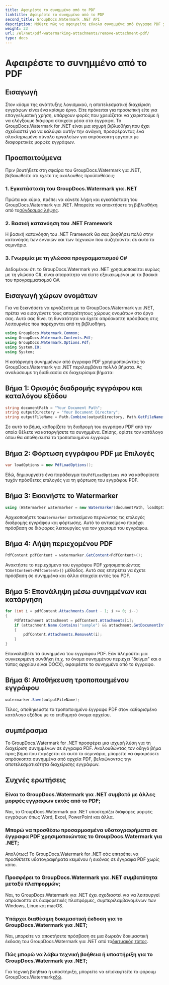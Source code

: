 ```yaml
---
title: Αφαιρέστε το συνημμένο από το PDF
linktitle: Αφαιρέστε το συνημμένο από το PDF
second_title: GroupDocs.Watermark .NET API
description: Μάθετε πώς να αφαιρείτε εύκολα συνημμένα από έγγραφα PDF χρησιμοποιώντας το GroupDocs.Watermark για .NET. Βελτιώστε την αποτελεσματικότητα διαχείρισης εγγράφων σας.
weight: 33
url: /el/net/pdf-watermarking-attachments/remove-attachment-pdf/
type: docs
---
```

# Αφαιρέστε το συνημμένο από το PDF

## Εισαγωγή
Στον κόσμο της ανάπτυξης λογισμικού, η αποτελεσματική διαχείριση εγγράφων είναι ένα κρίσιμο έργο. Είτε πρόκειται για προσωπική είτε για επαγγελματική χρήση, υπάρχουν φορές που χρειάζεται να χειριστούμε ή να ελέγξουμε διάφορα στοιχεία μέσα στα έγγραφα. Το GroupDocs.Watermark for .NET είναι μια ισχυρή βιβλιοθήκη που έχει σχεδιαστεί για να καλύψει αυτήν την ανάγκη, προσφέροντας ένα ολοκληρωμένο σύνολο εργαλείων για απρόσκοπτη εργασία με διαφορετικές μορφές εγγράφων.
## Προαπαιτούμενα
Πριν βουτήξετε στη σφαίρα του GroupDocs.Watermark για .NET, βεβαιωθείτε ότι έχετε τις ακόλουθες προϋποθέσεις:
### 1. Εγκατάσταση του GroupDocs.Watermark για .NET
 Πρώτα και κύρια, πρέπει να κάνετε λήψη και εγκατάσταση του GroupDocs.Watermark για .NET. Μπορείτε να αποκτήσετε τη βιβλιοθήκη από το[σύνδεσμος λήψης](https://releases.groupdocs.com/Watermark/net/).
### 2. Βασική κατανόηση του .NET Framework
Η βασική κατανόηση του .NET Framework θα σας βοηθήσει πολύ στην κατανόηση των εννοιών και των τεχνικών που συζητούνται σε αυτό το σεμινάριο.
### 3. Γνωριμία με τη γλώσσα προγραμματισμού C#
Δεδομένου ότι το GroupDocs.Watermark για .NET χρησιμοποιείται κυρίως με τη γλώσσα C#, είναι απαραίτητο να είστε εξοικειωμένοι με τα βασικά του προγραμματισμού C#.

## Εισαγωγή χώρων ονομάτων
Για να ξεκινήσετε να εργάζεστε με το GroupDocs.Watermark για .NET, πρέπει να εισαγάγετε τους απαραίτητους χώρους ονομάτων στο έργο σας. Αυτό σας δίνει τη δυνατότητα να έχετε απρόσκοπτη πρόσβαση στις λειτουργίες που παρέχονται από τη βιβλιοθήκη.

```csharp
using GroupDocs.Watermark.Common;
using GroupDocs.Watermark.Contents.Pdf;
using GroupDocs.Watermark.Options.Pdf;
using System.IO;
using System;
```
Η κατάργηση συνημμένων από έγγραφα PDF χρησιμοποιώντας το GroupDocs.Watermark για .NET περιλαμβάνει πολλά βήματα. Ας αναλύσουμε τη διαδικασία σε διαχειρίσιμα βήματα:
## Βήμα 1: Ορισμός διαδρομής εγγράφου και καταλόγου εξόδου
```csharp
string documentPath = "Your Document Path";
string outputDirectory = "Your Document Directory";
string outputFileName = Path.Combine(outputDirectory, Path.GetFileName(documentPath));
```
Σε αυτό το βήμα, καθορίζετε τη διαδρομή του εγγράφου PDF από την οποία θέλετε να καταργήσετε τα συνημμένα. Επίσης, ορίστε τον κατάλογο όπου θα αποθηκευτεί το τροποποιημένο έγγραφο.
## Βήμα 2: Φόρτωση εγγράφου PDF με Επιλογές
```csharp
var loadOptions = new PdfLoadOptions();
```
 Εδώ, δημιουργείτε ένα παράδειγμα του`PdfLoadOptions` για να καθορίσετε τυχόν πρόσθετες επιλογές για τη φόρτωση του εγγράφου PDF.
## Βήμα 3: Εκκινήστε το Watermarker
```csharp
using (Watermarker watermarker = new Watermarker(documentPath, loadOptions))
```
 Αρχικοποιήστε το`Watermarker` αντικείμενο περνώντας τις επιλογές διαδρομής εγγράφου και φόρτωσης. Αυτό το αντικείμενο παρέχει πρόσβαση σε διάφορες λειτουργίες για τον χειρισμό του εγγράφου.
## Βήμα 4: Λήψη περιεχομένου PDF
```csharp
PdfContent pdfContent = watermarker.GetContent<PdfContent>();
```
 Ανακτήστε το περιεχόμενο του εγγράφου PDF χρησιμοποιώντας το`GetContent<PdfContent>()` μέθοδος. Αυτό σας επιτρέπει να έχετε πρόσβαση σε συνημμένα και άλλα στοιχεία εντός του PDF.
## Βήμα 5: Επανάληψη μέσω συνημμένων και κατάργηση
```csharp
for (int i = pdfContent.Attachments.Count - 1; i >= 0; i--)
{
    PdfAttachment attachment = pdfContent.Attachments[i];
    if (attachment.Name.Contains("sample") && attachment.GetDocumentInfo().FileType == FileType.DOCX)
    {
        pdfContent.Attachments.RemoveAt(i);
    }
}
```
Επαναλάβετε τα συνημμένα του εγγράφου PDF. Εάν πληρούται μια συγκεκριμένη συνθήκη (π.χ. το όνομα συνημμένου περιέχει "δείγμα" και ο τύπος αρχείου είναι DOCX), αφαιρέστε το συνημμένο από το έγγραφο.
## Βήμα 6: Αποθήκευση τροποποιημένου εγγράφου
```csharp
watermarker.Save(outputFileName);
```
Τέλος, αποθηκεύστε το τροποποιημένο έγγραφο PDF στον καθορισμένο κατάλογο εξόδου με το επιθυμητό όνομα αρχείου.

## συμπέρασμα
Το GroupDocs.Watermark for .NET προσφέρει μια ισχυρή λύση για τη διαχείριση συνημμένων σε έγγραφα PDF. Ακολουθώντας τον οδηγό βήμα προς βήμα που παρέχεται σε αυτό το σεμινάριο, μπορείτε να αφαιρέσετε απρόσκοπτα συνημμένα από αρχεία PDF, βελτιώνοντας την αποτελεσματικότητα διαχείρισης εγγράφων.
## Συχνές ερωτήσεις
### Είναι το GroupDocs.Watermark για .NET συμβατό με άλλες μορφές εγγράφων εκτός από το PDF;
Ναι, το GroupDocs.Watermark για .NET υποστηρίζει διάφορες μορφές εγγράφων όπως Word, Excel, PowerPoint και άλλα.
### Μπορώ να προσθέσω προσαρμοσμένα υδατογραφήματα σε έγγραφα PDF χρησιμοποιώντας το GroupDocs.Watermark για .NET;
Απολύτως! Το GroupDocs.Watermark for .NET σάς επιτρέπει να προσθέτετε υδατογραφήματα κειμένου ή εικόνας σε έγγραφα PDF χωρίς κόπο.
### Προσφέρει το GroupDocs.Watermark για .NET συμβατότητα μεταξύ πλατφορμών;
Ναι, το GroupDocs.Watermark για .NET έχει σχεδιαστεί για να λειτουργεί απρόσκοπτα σε διαφορετικές πλατφόρμες, συμπεριλαμβανομένων των Windows, Linux και macOS.
### Υπάρχει διαθέσιμη δοκιμαστική έκδοση για το GroupDocs.Watermark για .NET;
 Ναι, μπορείτε να αποκτήσετε πρόσβαση σε μια δωρεάν δοκιμαστική έκδοση του GroupDocs.Watermark για .NET από το[δικτυακός τόπος](https://releases.groupdocs.com/).
### Πώς μπορώ να λάβω τεχνική βοήθεια ή υποστήριξη για το GroupDocs.Watermark για .NET;
 Για τεχνική βοήθεια ή υποστήριξη, μπορείτε να επισκεφτείτε το φόρουμ GroupDocs.Watermark[εδώ](https://forum.groupdocs.com/c/watermark/19).